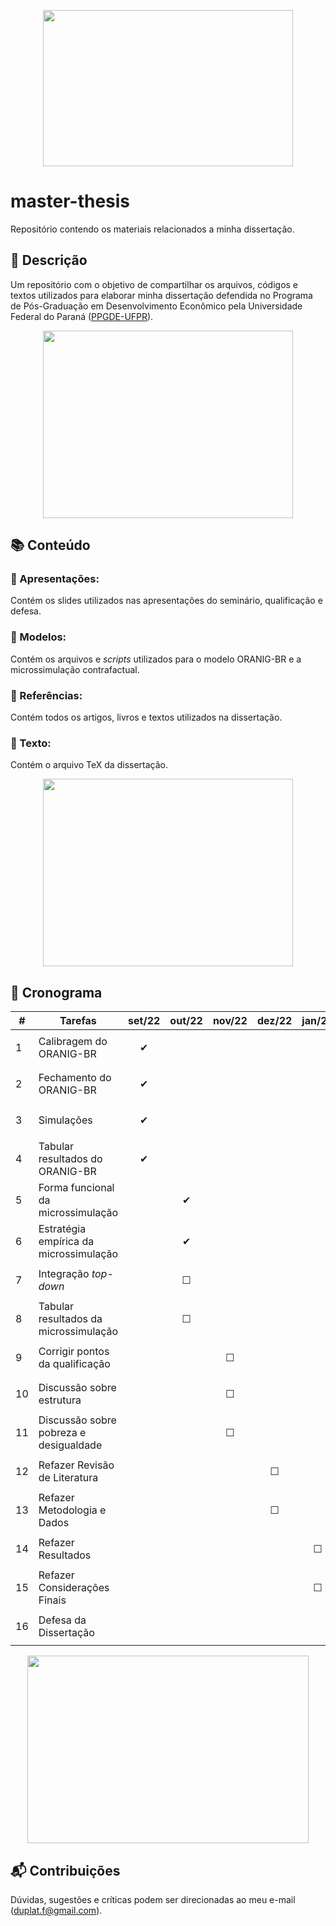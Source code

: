 
<p align="center">
  <img width="400" height="250" src="https://github.com/felipeduplat/Thesis/blob/main/img/000.png">
</p>

# master-thesis
Repositório contendo os materiais relacionados a minha dissertação.



<!-- Descrição -->
## :loudspeaker: Descrição

Um repositório com o objetivo de compartilhar os arquivos, códigos e textos utilizados para elaborar minha dissertação defendida no Programa de Pós-Graduação em Desenvolvimento Econômico pela Universidade Federal do Paraná ([PPGDE-UFPR](https://www.prppg.ufpr.br/site/ppgde/pb/)).

<p align="center">
  <img width="400" height="300" src="https://github.com/felipeduplat/Thesis/blob/main/img/001.png">
</p>



<!-- Bloco 01 - conteúdo -->
## :books: Conteúdo

### :file_folder: Apresentações:

Contém os slides utilizados nas apresentações do seminário, qualificação e defesa.

### :file_folder: Modelos:

Contém os arquivos e _scripts_ utilizados para o modelo ORANIG-BR e a microssimulação contrafactual.

### :file_folder: Referências:

Contém todos os artigos, livros e textos utilizados na dissertação.

### :file_folder: Texto:

Contém o arquivo TeX da dissertação.

<p align="center">
  <img width="400" height="300" src="https://github.com/felipeduplat/Thesis/blob/main/img/002.png">
</p>



<!-- Bloco 02 - Cronograma -->
## :calendar: Cronograma

| #  |              Tarefas                   |             set/22              |              out/22             |              nov/22             |              dez/22             | jan/23  | fev/23  | 
| -  |              -------                   |             ------              |              ------             |              ------             |              ------             | ------  | ------  |
| 1  | Calibragem do ORANIG-BR                | <p align="center"> &#10004;</p> |                                 |                                 |                                 |         |         |
| 2  | Fechamento do ORANIG-BR                | <p align="center"> &#10004;</p> |                                 |                                 |                                 |         |         |
| 3  | Simulações                             | <p align="center"> &#10004;</p> |                                 |                                 |                                 |         |         |
| 4  | Tabular resultados do ORANIG-BR        | <p align="center"> &#10004;</p> |                                 |                                 |                                 |         |         |
| 5  | Forma funcional da microssimulação     |                                 | <p align="center"> &#10004;</p> |                                 |                                 |         |         |
| 6  | Estratégia empírica da microssimulação |                                 | <p align="center"> &#10004;</p> |                                 |                                 |         |         |
| 7  | Integração _top-down_                  |                                 | <p align="center"> &#9744; </p> |                                 |                                 |         |         |
| 8  | Tabular resultados da microssimulação  |                                 | <p align="center"> &#9744; </p> |                                 |                                 |         |         |
| 9  | Corrigir pontos da qualificação        |                                 |                                 | <p align="center"> &#9744; </p> |                                 |         |         |
| 10 | Discussão sobre estrutura              |                                 |                                 | <p align="center"> &#9744; </p> |                                 |         |         |
| 11 | Discussão sobre pobreza e desigualdade |                                 |                                 | <p align="center"> &#9744; </p> |                                 |         |         |
| 12 | Refazer Revisão de Literatura          |                                 |                                 |                                 | <p align="center"> &#9744; </p> |         |         |
| 13 | Refazer Metodologia e Dados            |                                 |                                 |                                 | <p align="center"> &#9744; </p> |         |         |
| 14 | Refazer Resultados                     |                                 |                                 |                                 |         | <p align="center"> &#9744; </p> |         |
| 15 | Refazer Considerações Finais           |                                 |                                 |                                 |         | <p align="center"> &#9744; </p> |         |
| 16 | Defesa da Dissertação                  |                                 |                                 |                                 |         |         | <p align="center"> &#9744; </p> |



<p align="center">
  <img width="450" height="300" src="https://github.com/felipeduplat/Thesis/blob/main/img/003.png">
</p>



<!-- Bloco 03 - contribuições -->
## :mailbox_with_mail: Contribuições 

Dúvidas, sugestões e críticas podem ser direcionadas ao meu e-mail (duplat.f@gmail.com).


